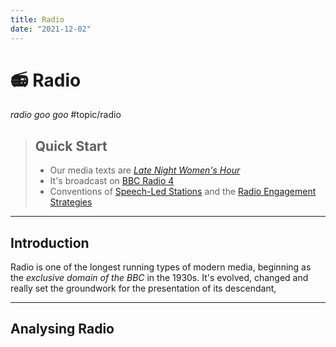 ```yaml
---
title: Radio
date: "2021-12-02"
---
```

# 📻  Radio
*radio goo goo*
#topic/radio

> ## Quick Start
>  - Our media texts are *[Late Night Women's Hour](Late%20Night%20Women's%20Hour)*
>  - It's broadcast on [BBC Radio 4](BBC%20Radio%204)
>  - Conventions of [Speech-Led Stations](Speech-Led%20Stations) and the [Radio Engagement Strategies](Radio%20Engagement%20Strategies)
---
## Introduction
Radio is one of the longest running types of modern media, beginning as the *exclusive domain of the BBC* in the 1930s. It's evolved, changed and really set the groundwork for the presentation of its descendant, 

---

## Analysing Radio
